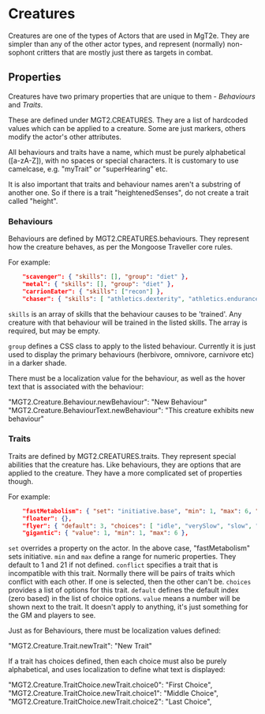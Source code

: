 # Creatures

Creatures are one of the types of Actors that are used in MgT2e. They are simpler than
any of the other actor types, and represent (normally) non-sophont critters that are
mostly just there as targets in combat.

## Properties

Creatures have two primary properties that are unique to them - *Behaviours* and *Traits*.

These are defined under MGT2.CREATURES. They are a list of hardcoded values which can be
applied to a creature. Some are just markers, others modify the actor's other attributes.

All behaviours and traits have a name, which must be purely alphabetical ([a-zA-Z]), with
no spaces or special characters. It is customary to use camelcase, e.g. "myTrait" or
"superHearing" etc.

It is also important that traits and behaviour names aren't a substring of another one.
So if there is a trait "heightenedSenses", do not create a trait called "height".

### Behaviours

Behaviours are defined by MGT2.CREATURES.behaviours. They represent how the creature
behaves, as per the Mongoose Traveller core rules.

For example:

```json
    "scavenger": { "skills": [], "group": "diet" },
    "metal": { "skills": [], "group": "diet" },
    "carrionEater": { "skills": ["recon"] },
    "chaser": { "skills": [ "athletics.dexterity", "athletics.endurance" ] },
```

`skills` is an array of skills that the behaviour causes to be 'trained'. Any creature
with that behaviour will be trained in the listed skills. The array is required, but
may be empty.

`group` defines a CSS class to apply to the listed behaviour. Currently it is just used
to display the primary behaviours (herbivore, omnivore, carnivore etc) in a darker shade.

There must be a localization value for the behaviour, as well as the hover text that
is associated with the behaviour:

"MGT2.Creature.Behaviour.newBehaviour": "New Behaviour"
"MGT2.Creature.BehaviourText.newBehaviour": "This creature exhibits new behaviour"


### Traits

Traits are defined by MGT2.CREATURES.traits. They represent special abilities that the
creature has. Like behaviours, they are options that are applied to the creature. They
have a more complicated set of properties though.

For example:

```json
    "fastMetabolism": { "set": "initiative.base", "min": 1, "max": 6, "conflict": "slowMetabolism" },
    "floater": {},
    "flyer": { "default": 3, "choices": [ "idle", "verySlow", "slow", "medium", "high", "fast", "veryFast", "subsonic", "supersonic", "hypersonic" ]},
    "gigantic": { "value": 1, "min": 1, "max": 6 },
```

`set` overrides a property on the actor. In the above case, "fastMetabolism" sets initiative.
`min` and `max` define a range for numeric properties. They default to 1 and 21 if not defined.
`conflict` specifies a trait that is incompatible with this trait. Normally there will be pairs
of traits which conflict with each other. If one is selected, then the other can't be.
`choices` provides a list of options for this trait.
`default` defines the default index (zero based) in the list of choice options.
`value` means a number will be shown next to the trait. It doesn't apply to anything, it's
just something for the GM and players to see.

Just as for Behaviours, there must be localization values defined:

"MGT2.Creature.Trait.newTrait": "New Trait"

If a trait has choices defined, then each choice must also be purely alphabetical, and uses
localization to define what text is displayed:

"MGT2.Creature.TraitChoice.newTrait.choice0": "First Choice",
"MGT2.Creature.TraitChoice.newTrait.choice1": "Middle Choice",
"MGT2.Creature.TraitChoice.newTrait.choice2": "Last Choice",
